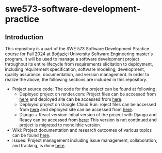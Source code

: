 # swe573-software-development-practice

## Introduction
This repository is a part of the SWE 573 Software Development Practice course for Fall 2024 at Boğaziçi University Software Engineering master's program. It will be used to manage a software development project throughout its entire lifecycle from requirements elicitation to deployment, including requirement specification, software modeling, development, quality assurance, documentation, and version management.
In order to realize the above, the following sections are included in this repository.
- Project source code: The code for the project can be found at following:
    - Deployed project on render.com: Project files can be accessed from [here](https://github.com/betulnesibe/swe573-software-development-practice/tree/main/eureka-nexus-bc) and deployed site can be accessed from [here](https://eurekanexus.onrender.com/signup/). 
    - Deployed project on Google Cloud Run: roject files can be accessed from [here](https://github.com/betulnesibe/swe573-software-development-practice/tree/main/eureka-nexus-m) and deployed site can be accessed from [here](https://eureka-nexus-391682758262.us-central1.run.app/).
    - Django + React version: Initial version of the project with Django and Reacy can be accessed from [here](https://github.com/betulnesibe/swe573-software-development-practice/tree/main/eureka-nexus): This version is not continued and project is migrated to monolithic version.
- Wiki: Project documentation and research outcomes of various topics can be found [here](https://github.com/betulnesibe/swe573-software-development-practice/wiki).
- Issues: Project management including issue management, collaboration, and tracking, is done [here](https://github.com/betulnesibe/swe573-software-development-practice/issues). 
